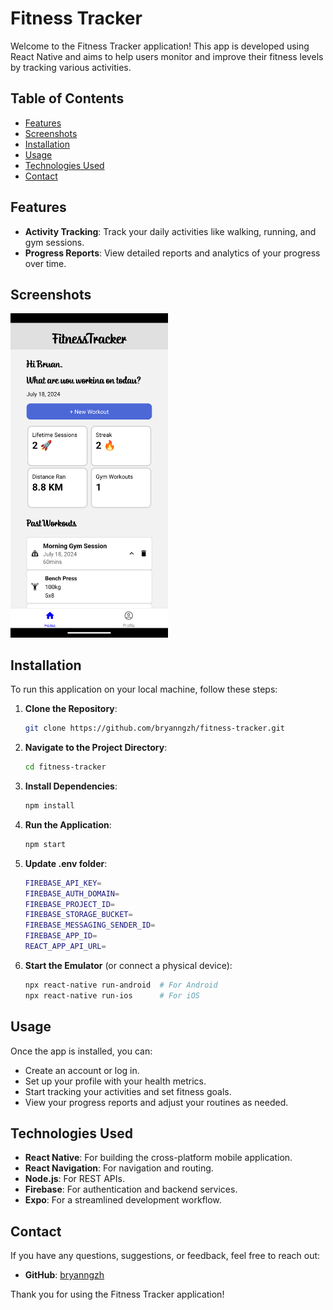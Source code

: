 # Fitness Tracker

Welcome to the Fitness Tracker application! This app is developed using React Native and aims to help users monitor and improve their fitness levels by tracking various activities.

## Table of Contents

- [Features](#features)
- [Screenshots](#screenshots)
- [Installation](#installation)
- [Usage](#usage)
- [Technologies Used](#technologies-used)
- [Contact](#contact)

## Features

- **Activity Tracking**: Track your daily activities like walking, running, and gym sessions.
- **Progress Reports**: View detailed reports and analytics of your progress over time.

## Screenshots

<img src="screenshots/activity_tracking.png" alt="Activity Tracking" style="width:50%;"/>

## Installation

To run this application on your local machine, follow these steps:

1. **Clone the Repository**:
   ```bash
   git clone https://github.com/bryanngzh/fitness-tracker.git
   ```
2. **Navigate to the Project Directory**:
   ```bash
   cd fitness-tracker
   ```
3. **Install Dependencies**:
   ```bash
   npm install
   ```
4. **Run the Application**:
   ```bash
   npm start
   ```
5. **Update .env folder**:
   ```bash
   FIREBASE_API_KEY=
   FIREBASE_AUTH_DOMAIN=
   FIREBASE_PROJECT_ID=
   FIREBASE_STORAGE_BUCKET=
   FIREBASE_MESSAGING_SENDER_ID=
   FIREBASE_APP_ID=
   REACT_APP_API_URL=
   ```
6. **Start the Emulator** (or connect a physical device):
   ```bash
   npx react-native run-android  # For Android
   npx react-native run-ios      # For iOS
   ```

## Usage

Once the app is installed, you can:

- Create an account or log in.
- Set up your profile with your health metrics.
- Start tracking your activities and set fitness goals.
- View your progress reports and adjust your routines as needed.

## Technologies Used

- **React Native**: For building the cross-platform mobile application.
- **React Navigation**: For navigation and routing.
- **Node.js**: For REST APIs.
- **Firebase**: For authentication and backend services.
- **Expo**: For a streamlined development workflow.

## Contact

If you have any questions, suggestions, or feedback, feel free to reach out:

- **GitHub**: [bryanngzh](https://github.com/bryanngzh)

Thank you for using the Fitness Tracker application!
